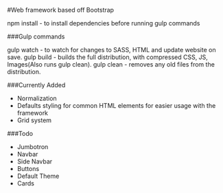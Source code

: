 #Web framework based off Bootstrap

npm install - to install dependencies before running gulp commands

###Gulp commands

gulp watch - to watch for changes to SASS, HTML and update website on save.
gulp build - builds the full distribution, with compressed CSS, JS, Images(Also runs gulp clean).
gulp clean - removes any old files from the distribution.

###Currently Added

*   Normalization
*   Defaults styling for common HTML elements for easier usage with the framework
*   Grid system

###Todo

*   Jumbotron
*   Navbar
*   Side Navbar
*   Buttons
*   Default Theme
*   Cards

